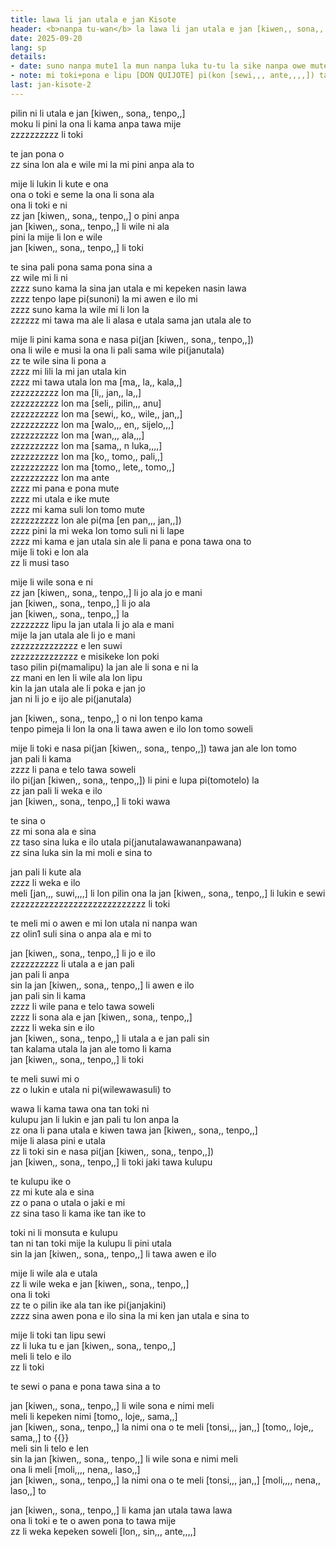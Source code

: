 ```yaml
---
title: lawa li jan utala e jan Kisote
header: <b>nanpa tu-wan</b> la lawa li jan utala e jan [kiwen,, sona,, tenpo,,]
date: 2025-09-20
lang: sp
details:
- date: suno nanpa mute1 la mun nanpa luka tu-tu la sike nanpa owe mute1 mute1 wan
- note: mi toki+pona e lipu [DON QUIJOTE] pi(kon [sewi,,, ante,,,,]) tan toki [en pan,,, jo,,] 
last: jan-kisote-2
---
```


pilin ni li utala e jan [kiwen,, sona,, tenpo,,]  
moku li pini la ona li kama anpa tawa mije  
zzzzzzzzzz li toki  

te jan pona o  
zz sina lon ala e wile mi la mi pini anpa ala to

mije li lukin li kute e ona  
ona o toki e seme la ona li sona ala  
ona li toki e ni  
zz jan [kiwen,, sona,, tenpo,,] o pini anpa  
jan [kiwen,, sona,, tenpo,,] li wile ni ala  
pini la mije li lon e wile  
jan [kiwen,, sona,, tenpo,,] li toki  

te sina pali pona sama pona sina a  
zz wile mi li ni  
zzzz suno kama la sina jan utala e mi kepeken nasin lawa  
zzzz tenpo lape pi(sunoni) la mi awen e ilo mi  
zzzz suno kama la wile mi li lon la  
zzzzzz mi tawa ma ale li alasa e utala sama jan utala ale to  

mije li pini kama sona e nasa pi(jan [kiwen,, sona,, tenpo,,])  
ona li wile e musi la ona li pali sama wile pi(janutala)  
zz te wile sina li pona a  
zzzz mi lili la mi jan utala kin  
zzzz mi tawa utala lon ma [ma,, la,, kala,,]  
zzzzzzzzzz lon ma [li,, jan,, la,,]  
zzzzzzzzzz lon ma [seli,, pilin,,, anu]  
zzzzzzzzzz lon ma [sewi,, ko,, wile,, jan,,]  
zzzzzzzzzz lon ma [walo,,, en,, sijelo,,,]  
zzzzzzzzzz lon ma [wan,,, ala,,,]  
zzzzzzzzzz lon ma [sama,, n luka,,,,]  
zzzzzzzzzz lon ma [ko,, tomo,, pali,,]  
zzzzzzzzzz lon ma [tomo,, lete,, tomo,,]  
zzzzzzzzzz lon ma ante  
zzzz mi pana e pona mute  
zzzz mi utala e ike mute  
zzzz mi kama suli lon tomo mute  
zzzzzzzzzz lon ale pi(ma [en pan,,, jan,,])  
zzzz pini la mi weka lon tomo suli ni li lape  
zzzz mi kama e jan utala sin ale li pana e pona tawa ona to  
mije li toki e lon ala  
zz li musi taso  

mije li wile sona e ni  
zz jan [kiwen,, sona,, tenpo,,] li jo ala jo e mani  
jan [kiwen,, sona,, tenpo,,] li jo ala  
jan [kiwen,, sona,, tenpo,,] la  
zzzzzzzz lipu la jan utala li jo ala e mani  
mije la jan utala ale li jo e mani  
zzzzzzzzzzzzzz e len suwi  
zzzzzzzzzzzzzz e misikeke lon poki  
taso pilin pi(mamalipu) la jan ale li sona e ni la  
zz mani en len li wile ala lon lipu  
kin la jan utala ale li poka e jan jo  
jan ni li jo e ijo ale pi(janutala)  

jan [kiwen,, sona,, tenpo,,] o ni lon tenpo kama  
tenpo pimeja li lon la ona li tawa awen e ilo lon tomo soweli  

mije li toki e nasa pi(jan [kiwen,, sona,, tenpo,,]) tawa jan ale lon tomo  
jan pali li kama  
zzzz li pana e telo tawa soweli  
ilo pi(jan [kiwen,, sona,, tenpo,,]) li pini e lupa pi(tomotelo) la  
zz jan pali li weka e ilo  
jan [kiwen,, sona,, tenpo,,] li toki wawa  

te sina o  
zz mi sona ala e sina  
zz taso sina luka e ilo utala pi(janutalawawananpawana)  
zz sina luka sin la mi moli e sina to  

jan pali li kute ala  
zzzz li weka e ilo  
meli [jan,,, suwi,,,,] li lon pilin ona la jan [kiwen,, sona,, tenpo,,] li lukin e sewi  
zzzzzzzzzzzzzzzzzzzzzzzzzzzz li toki  

te meli mi o awen e mi lon utala ni nanpa wan  
zz olin1 suli sina o anpa ala e mi to  

jan [kiwen,, sona,, tenpo,,] li jo e ilo  
zzzzzzzzzz li utala a e jan pali  
jan pali li anpa  
sin la jan [kiwen,, sona,, tenpo,,] li awen e ilo  
jan pali sin li kama  
zzzz li wile pana e telo tawa soweli  
zzzz li sona ala e jan [kiwen,, sona,, tenpo,,]  
zzzz li weka sin e ilo  
jan [kiwen,, sona,, tenpo,,] li utala a e jan pali sin  
tan kalama utala la jan ale tomo li kama  
jan [kiwen,, sona,, tenpo,,] li toki  

te meli suwi mi o  
zz o lukin e utala ni pi(wilewawasuli) to  

wawa li kama tawa ona tan toki ni  
kulupu jan li lukin e jan pali tu lon anpa la  
zz ona li pana utala e kiwen tawa jan [kiwen,, sona,, tenpo,,]  
mije li alasa pini e utala  
zz li toki sin e nasa pi(jan [kiwen,, sona,, tenpo,,])  
jan [kiwen,, sona,, tenpo,,] li toki jaki tawa kulupu  

te kulupu ike o  
zz mi kute ala e sina  
zz o pana o utala o jaki e mi  
zz sina taso li kama ike tan ike to  

toki ni li monsuta e kulupu  
tan ni tan toki mije la kulupu li pini utala  
sin la jan [kiwen,, sona,, tenpo,,] li tawa awen e ilo  

mije li wile ala e utala  
zz li wile weka e jan [kiwen,, sona,, tenpo,,]  
ona li toki  
zz te o pilin ike ala tan ike pi(janjakini)  
zzzz sina awen pona e ilo sina la mi ken jan utala e sina to  

mije li toki tan lipu sewi  
zz li luka tu e jan [kiwen,, sona,, tenpo,,]  
meli li telo e ilo  
zz li toki  

te sewi o pana e pona tawa sina a to  

jan [kiwen,, sona,, tenpo,,] li wile sona e nimi meli  
meli li kepeken nimi [tomo,, loje,, sama,,]  
jan [kiwen,, sona,, tenpo,,] la nimi ona o te meli [tonsi,,, jan,,] [tomo,, loje,, sama,,] to {{<note text="toki [en pan,,, jo,,] pi(tenpoweka) la meli mani li kepeken nimi namako te [tonsi,,, jan,,] to `(doña)`<br>sama la mije li kepeken nimi te [tonsi,,,] to `(don)`<br>musi la jan [kiwen,, sona,, tenpo,,] li kepeken ike e nimi ni">}}  
meli sin li telo e len  
sin la jan [kiwen,, sona,, tenpo,,] li wile sona e nimi meli  
ona li meli [moli,,,, nena,, laso,,]  
jan [kiwen,, sona,, tenpo,,] la nimi ona o te meli [tonsi,,, jan,,] [moli,,,, nena,, laso,,] to   

jan [kiwen,, sona,, tenpo,,] li kama jan utala tawa lawa  
ona li toki e te o awen pona to tawa mije  
zz li weka kepeken soweli [lon,, sin,,, ante,,,,]  